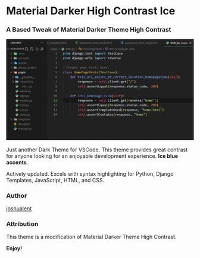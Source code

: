 # Material Darker High Contrast Ice

  
### A Based Tweak of Material Darker Theme High Contrast

![Theme preview](https://github.com/joshualent/Based-Material-Darker-HC/blob/main/themepreview.png)

Just another Dark Theme for VSCode. This theme provides great contrast for anyone looking for an enjoyable development experience. **Ice blue accents**.

Actively updated. Excels with syntax highlighting for Python, Django Templates, JavaScript, HTML, and CSS.

### Author
[joshualent](https://github.com/joshualent)

### Attribution

This theme is a modification of Material Darker Theme High Contrast.

**Enjoy!**